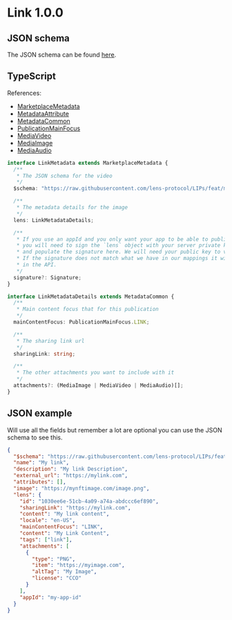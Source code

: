 # Link 1.0.0

## JSON schema

The JSON schema can be found [here](./schema.json).

## TypeScript

References:

- [MarketplaceMetadata](../../shared-ts-interfaces/marketplace-metadata.ts)
- [MetadataAttribute](../../../shared-ts-interfaces/metadata-attribute.ts)
- [MetadataCommon](../../shared-ts-interfaces/metadata-common.ts)
- [PublicationMainFocus](../../shared-ts-interfaces/publication-main-focus.ts)
- [MediaVideo](../../shared-ts-interfaces/media/media-video.ts)
- [MediaImage](../../shared-ts-interfaces/media/media-image.ts)
- [MediaAudio](../../shared-ts-interfaces/media/media-audio.ts)

```ts
interface LinkMetadata extends MarketplaceMetadata {
  /**
   * The JSON schema for the video
   */
  $schema: "https://raw.githubusercontent.com/lens-protocol/LIPs/feat/metadata-standards/lens-metadata-standards/publication/link/1.0.0/schema.json";

  /**
   * The metadata details for the image
   */
  lens: LinkMetadataDetails;

  /**
   * If you use an appId and you only want your app to be able to publish under it,
   * you will need to sign the `lens` object with your server private key
   * and populate the signature here. We will need your public key to verify this.
   * If the signature does not match what we have in our mappings it will not be surfaced
   * in the API.
   */
  signature?: Signature;
}

interface LinkMetadataDetails extends MetadataCommon {
  /**
   * Main content focus that for this publication
   */
  mainContentFocus: PublicationMainFocus.LINK;

  /**
   * The sharing link url
   */
  sharingLink: string;

  /**
   * The other attachments you want to include with it
   */
  attachments?: (MediaImage | MediaVideo | MediaAudio)[];
}
```

## JSON example

Will use all the fields but remember a lot are optional you can use the JSON schema to see this.

```json
{
  "$schema": "https://raw.githubusercontent.com/lens-protocol/LIPs/feat/metadata-standards/lens-metadata-standards/publication/link/1.0.0/schema.json",
  "name": "My link",
  "description": "My link Description",
  "external_url": "https://mylink.com",
  "attributes": [],
  "image": "https://mynftimage.com/image.png",
  "lens": {
    "id": "1030ee6e-51cb-4a09-a74a-abdccc6ef890",
    "sharingLink": "https://mylink.com",
    "content": "My link content",
    "locale": "en-US",
    "mainContentFocus": "LINK",
    "content": "My Link Content",
    "tags": ["link"],
    "attachments": [
      {
        "type": "PNG",
        "item": "https://myimage.com",
        "altTag": "My Image",
        "license": "CCO"
      }
    ],
    "appId": "my-app-id"
  }
}
```
